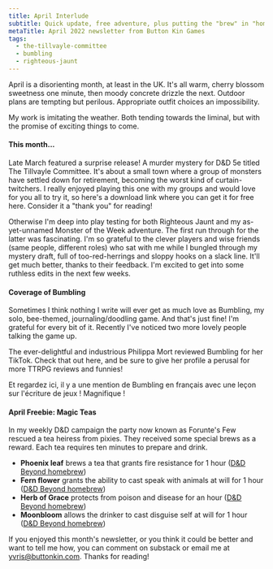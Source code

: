 ```yaml
---
title: April Interlude
subtitle: Quick update, free adventure, plus putting the "brew" in "homebrew"
metaTitle: April 2022 newsletter from Button Kin Games
tags:
  - the-tillvayle-committee
  - bumbling
  - righteous-jaunt
---
```


<p>
April is a disorienting month, at least in the UK. It's all warm, cherry blossom sweetness one minute, then moody concrete drizzle the next. Outdoor plans are tempting but perilous. Appropriate outfit choices an impossibility.
</p><p>
My work is imitating the weather. Both tending towards the liminal, but with the promise of exciting things to come.
</p>
<h4>This month...</h4>
<p>
Late March featured a surprise release! A murder mystery for D&D 5e titled The Tillvayle Committee. It's about a small town where a group of monsters have settled down for retirement, becoming the worst kind of curtain-twitchers. I really enjoyed playing this one with my groups and would love for you all to try it, so here's a download link where you can get it for free here. Consider it a "thank you" for reading!
</p><p>
Otherwise I'm deep into play testing for both Righteous Jaunt and my as-yet-unnamed Monster of the Week adventure. The first run through for the latter was fascinating. I'm so grateful to the clever players and wise friends (same people, different roles) who sat with me while I bungled through my mystery draft, full of too-red-herrings and sloppy hooks on a slack line. It'll get much better, thanks to their feedback. I'm excited to get into some ruthless edits in the next few weeks.
</p>
<h4>Coverage of Bumbling</h4>
<p>
Sometimes I think nothing I write will ever get as much love as Bumbling, my solo, bee-themed, journaling/doodling game. And that's just fine! I'm grateful for every bit of it. Recently I've noticed two more lovely people talking the game up.
</p><p>
The ever-delightful and industrious Philippa Mort reviewed Bumbling for her TikTok. Check that out here, and be sure to give her profile a perusal for more TTRPG reviews and funnies!
</p><p>
Et regardez ici, il y a une mention de Bumbling en français avec une leçon sur l'écriture de jeux ! Magnifique !
</p>
<h4>April Freebie: Magic Teas</h4>
<p>
In my weekly D&D campaign the party now known as Forunte's Few rescued a tea heiress from pixies. They received some special brews as a reward. Each tea requires ten minutes to prepare and drink.
</p>
<ul>
<li><strong>Phoenix leaf</strong> brews a tea that grants fire resistance for 1 hour (<a href="https://www.dndbeyond.com/magic-items/4301047-phoenix-leaf-tea-sachet" target="_blank">D&D Beyond homebrew</a>)</li>
<li><strong>Fern flower</strong> grants the ability to cast speak with animals at will for 1 hour (<a href="https://www.dndbeyond.com/magic-items/4847911-fern-flower-tea-sachet" target="_blank">D&D Beyond homebrew</a>)</li>
<li><strong>Herb of Grace</strong> protects from poison and disease for an hour (<a href="https://www.dndbeyond.com/magic-items/4301097-herb-of-grace-tea-sachet" target="_blank">D&D Beyond homebrew</a>)</li>
<li><strong>Moonbloom</strong> allows the drinker to cast disguise self at will for 1 hour (<a href="https://www.dndbeyond.com/magic-items/4301104-moonbloom-tea-sachet" target="_blank">D&D Beyond homebrew</a>)</li>
</ul>
<p>
If you enjoyed this month's newsletter, or you think it could be better and want to tell me how, you can comment on substack or email me at <a href="mailto:yvris@buttonkin.com">yvris@buttonkin.com</a>. Thanks for reading!
</p>
